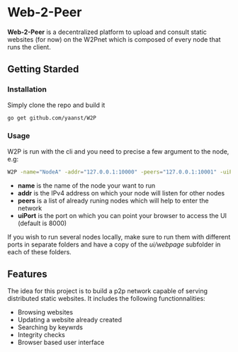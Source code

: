 # Web-2-Peer

**Web-2-Peer** is a decentralized platform to upload and consult static websites (for now) on the W2Pnet which is composed of every node that runs the client.

## Getting Starded

### Installation

Simply clone the repo and build it
```bash
go get github.com/yaanst/W2P
```

### Usage

W2P is run with the cli and you need to precise a few argument to the node, e.g:
```bash
W2P -name="NodeA" -addr="127.0.0.1:10000" -peers="127.0.0.1:10001" -uiPort=4000
```

- **name** is the name of the node your want to run
- **addr** is the IPv4 address on which your node will listen for other nodes
- **peers** is a list of already runing nodes which will help to enter the network
- **uiPort** is the port on which you can point your browser to access the UI
  (default is 8000)

If you wish to run several nodes locally, make sure to run them with different
ports in separate folders and have a copy of the _ui/webpage_ subfolder in each of these folders.

## Features

The idea for this project is to build a p2p network capable of serving distributed static websites. It includes the following functionnalities:
 - Browsing websites
 - Updating a website already created
 - Searching by keywrds
 - Integrity checks 
 - Browser based user interface
